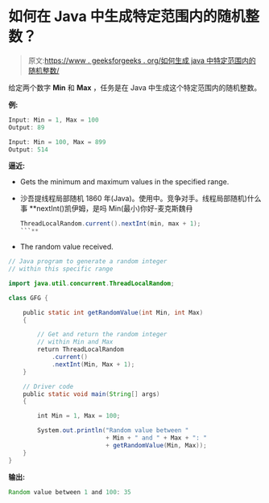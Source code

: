 # 如何在 Java 中生成特定范围内的随机整数？

> 原文:[https://www . geeksforgeeks . org/如何生成 java 中特定范围内的随机整数/](https://www.geeksforgeeks.org/how-do-i-generate-random-integers-within-a-specific-range-in-java/)

给定两个数字 **Min** 和 **Max** ，任务是在 Java 中生成这个特定范围内的随机整数。

**例:**

```java
Input: Min = 1, Max = 100
Output: 89

Input: Min = 100, Max = 899
Output: 514

```

**逼近:**

*   Gets the minimum and maximum values in the specified range.
*   沙吾提线程局部随机 1860 年(Java)。使用中。竞争对手。线程局部随机)什么事 **nextInt()凯伊姆，是吗 Min(最小)你好-麦克斯魏冄

    ```java
    ThreadLocalRandom.current().nextInt(min, max + 1);
    ```** 
*   The random value received.

```java
// Java program to generate a random integer
// within this specific range

import java.util.concurrent.ThreadLocalRandom;

class GFG {

    public static int getRandomValue(int Min, int Max)
    {

        // Get and return the random integer
        // within Min and Max
        return ThreadLocalRandom
            .current()
            .nextInt(Min, Max + 1);
    }

    // Driver code
    public static void main(String[] args)
    {

        int Min = 1, Max = 100;

        System.out.println("Random value between "
                           + Min + " and " + Max + ": "
                           + getRandomValue(Min, Max));
    }
}
```

**输出:**

```java
Random value between 1 and 100: 35

```